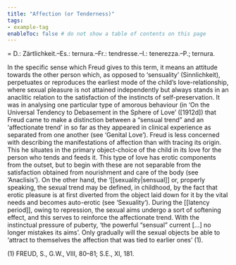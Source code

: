 ```yaml
---
title: "Affection (or Tenderness)"
tags:
- example-tag
enableToc: false # do not show a table of contents on this page
---
```


= D.: Zärtlichkeit.–Es.: ternura.–Fr.: tendresse.–I.: tenerezza.–P.; ternura.

In the specific sense which Freud gives to this term, it means an attitude towards the other person which, as opposed to ‘sensuality’ (Sinnlichkeit), perpetuates or reproduces the earliest mode of the child’s love-relationship, where sexual pleasure is not attained independently but always stands in an anaclitic relation to the satisfaction of the instincts of self-preservation.
It was in analysing one particular type of amorous behaviour (in ‘On the Universal Tendency to Debasement in the Sphere of Love’ ([1912d]) that Freud came to make a distinction between a “sensual trend” and an ‘affectionate trend’ in so far as they appeared in clinical experience as separated from one another (see ‘Genital Love’).
Freud is less concerned with describing the manifestations of affection than with tracing its origin. This he situates in the primary object-choice of the child in its love for the person who tends and feeds it. This type of love has erotic components from the outset, but to begin with these are not separable from the satisfaction obtained from nourishment and care of the body (see ‘Anaclisis’).
On the other hand, the ‘[[sexuality|sensual]] or, properly speaking, the sexual trend may be defined, in childhood, by the fact that erotic pleasure is at first diverted from the object laid down for it by the vital needs and becomes auto-erotic (see ‘Sexuality’).
During the [[latency period]], owing to repression, the sexual aims undergo a sort of softening effect, and this serves to reinforce the affectionate trend. With the instinctual pressure of puberty, ‘the powerful “sensual” current […] no longer mistakes its aims’. Only gradually will the sexual objects be able to ‘attract to themselves the affection that was tied to earlier ones’ (1).

(1) FREUD, S., G.W., VIII, 80–81; S.E., XI, 181.
